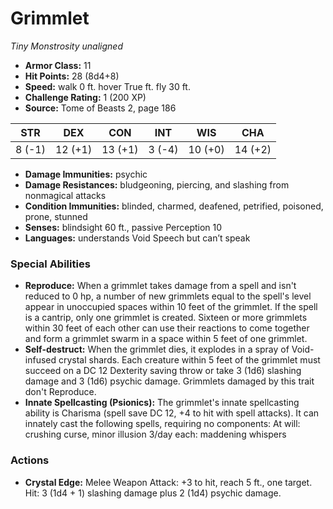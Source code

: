 # Grimmlet

*Tiny* *Monstrosity* *unaligned*

- **Armor Class:** 11
- **Hit Points:** 28 (8d4+8)
- **Speed:** walk 0 ft. hover True ft. fly 30 ft.
- **Challenge Rating:** 1 (200 XP)
- **Source:** Tome of Beasts 2, page 186

| STR | DEX | CON | INT | WIS | CHA |
| --- | --- | --- | --- | --- | --- |
| 8 (-1) | 12 (+1) | 13 (+1) | 3 (-4) | 10 (+0) | 14 (+2) |

- **Damage Immunities:** psychic
- **Damage Resistances:** bludgeoning, piercing, and slashing from nonmagical attacks
- **Condition Immunities:** blinded, charmed, deafened, petrified, poisoned, prone, stunned
- **Senses:** blindsight 60 ft., passive Perception 10
- **Languages:** understands Void Speech but can’t speak

### Special Abilities

- **Reproduce:** When a grimmlet takes damage from a spell and isn't reduced to 0 hp, a number of new grimmlets equal to the spell's level appear in unoccupied spaces within 10 feet of the grimmlet. If the spell is a cantrip, only one grimmlet is created. Sixteen or more grimmlets within 30 feet of each other can use their reactions to come together and form a grimmlet swarm in a space within 5 feet of one grimmlet.
- **Self-destruct:** When the grimmlet dies, it explodes in a spray of Void-infused crystal shards. Each creature within 5 feet of the grimmlet must succeed on a DC 12 Dexterity saving throw or take 3 (1d6) slashing damage and 3 (1d6) psychic damage. Grimmlets damaged by this trait don't Reproduce.
- **Innate Spellcasting (Psionics):** The grimmlet's innate spellcasting ability is Charisma (spell save DC 12, +4 to hit with spell attacks). It can innately cast the following spells, requiring no components:
At will: crushing curse, minor illusion
3/day each: maddening whispers

### Actions

- **Crystal Edge:** Melee Weapon Attack: +3 to hit, reach 5 ft., one target. Hit: 3 (1d4 + 1) slashing damage plus 2 (1d4) psychic damage.


